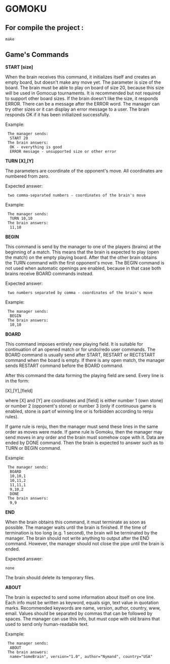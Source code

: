 # GOMOKU


## For compile the project :

```
make
```
## Game's Commands

**START [size]**

When the brain receives this command, it initializes itself and creates an empty board, but doesn't make any move yet. The parameter is size of the board. The brain must be able to play on board of size 20, because this size will be used in Gomocup tournaments. It is recommended but not required to support other board sizes. If the brain doesn't like the size, it responds ERROR. There can be a message after the ERROR word. The manager can try other sizes or it can display an error message to a user. The brain responds OK if it has been initialized successfully.

Example:

```
 The manager sends:
  START 20
 The brain answers:
  OK - everything is good
  ERROR message - unsupported size or other error
```

**TURN [X],[Y]**

The parameters are coordinate of the opponent's move. All coordinates are numbered from zero.

Expected answer:

```
 two comma-separated numbers - coordinates of the brain's move
```

Example:

```
 The manager sends:
  TURN 10,10
 The brain answers:
  11,10
```

**BEGIN**

This command is send by the manager to one of the players (brains) at the beginning of a match. This means that the brain is expected to play (open the match) on the empty playing board. After that the other brain obtains the TURN command with the first opponent's move. The BEGIN command is not used when automatic openings are enabled, because in that case both brains receive BOARD commands instead.

Expected answer:

```
 two numbers separated by comma - coordinates of the brain's move
```

Example:

```
 The manager sends:
  BEGIN
 The brain answers:
  10,10
```

**BOARD**

This command imposes entirely new playing field. It is suitable for continuation of an opened match or for undo/redo user commands. The BOARD command is usually send after START, RESTART or RECTSTART command when the board is empty. If there is any open match, the manager sends RESTART command before the BOARD command.

After this command the data forming the playing field are send. Every line is in the form:

 [X],[Y],[field]

where [X] and [Y] are coordinates and [field] is either number 1 (own stone) or number 2 (opponent's stone) or number 3 (only if continuous game is enabled, stone is part of winning line or is forbidden according to renju rules).

If game rule is renju, then the manager must send these lines in the same order as moves were made. If game rule is Gomoku, then the manager may send moves in any order and the brain must somehow cope with it. Data are ended by DONE command. Then the brain is expected to answer such as to TURN or BEGIN command.

Example:

```
 The manager sends:
  BOARD
  10,10,1
  10,11,2
  11,11,1
  9,10,2
  DONE
 The brain answers:
  9,9
```

**END**

When the brain obtains this command, it must terminate as soon as possible. The manager waits until the brain is finished. If the time of termination is too long (e.g. 1 second), the brain will be terminated by the manager. The brain should not write anything to output after the END command. However, the manager should not close the pipe until the brain is ended.

Expected answer:

```
none
```

The brain should delete its temporary files.

**ABOUT**

The brain is expected to send some information about itself on one line. Each info must be written as keyword, equals sign, text value in quotation marks. Recommended keywords are name, version, author, country, www, email. Values should be separated by commas that can be followed by spaces. The manager can use this info, but must cope with old brains that used to send only human-readable text.

Example:

```
 The manager sends:
  ABOUT
 The brain answers:
  name="SomeBrain", version="1.0", author="Nymand", country="USA"
```
